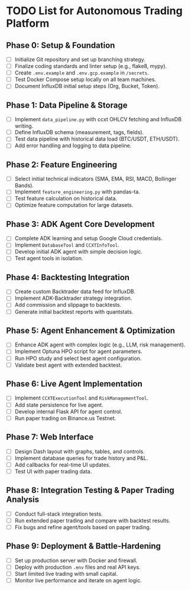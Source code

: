# TODO List for Autonomous Trading Platform

## Phase 0: Setup & Foundation
- [ ] Initialize Git repository and set up branching strategy.
- [ ] Finalize coding standards and linter setup (e.g., flake8, mypy).
- [ ] Create `.env.example` and `.env.gcp.example` in `/secrets`.
- [ ] Test Docker Compose setup locally on all team machines.
- [ ] Document InfluxDB initial setup steps (Org, Bucket, Token).

## Phase 1: Data Pipeline & Storage
- [ ] Implement `data_pipeline.py` with ccxt OHLCV fetching and InfluxDB writing.
- [ ] Define InfluxDB schema (measurement, tags, fields).
- [ ] Test data pipeline with historical data load (BTC/USDT, ETH/USDT).
- [ ] Add error handling and logging to data pipeline.

## Phase 2: Feature Engineering
- [ ] Select initial technical indicators (SMA, EMA, RSI, MACD, Bollinger Bands).
- [ ] Implement `feature_engineering.py` with pandas-ta.
- [ ] Test feature calculation on historical data.
- [ ] Optimize feature computation for large datasets.

## Phase 3: ADK Agent Core Development
- [ ] Complete ADK learning and setup Google Cloud credentials.
- [ ] Implement `DatabaseTool` and `CCXTInfoTool`.
- [ ] Develop initial ADK agent with simple decision logic.
- [ ] Test agent tools in isolation.

## Phase 4: Backtesting Integration
- [ ] Create custom Backtrader data feed for InfluxDB.
- [ ] Implement ADK-Backtrader strategy integration.
- [ ] Add commission and slippage to backtests.
- [ ] Generate initial backtest reports with quantstats.

## Phase 5: Agent Enhancement & Optimization
- [ ] Enhance ADK agent with complex logic (e.g., LLM, risk management).
- [ ] Implement Optuna HPO script for agent parameters.
- [ ] Run HPO study and select best agent configuration.
- [ ] Validate best agent with extended backtest.

## Phase 6: Live Agent Implementation
- [ ] Implement `CCXTExecutionTool` and `RiskManagementTool`.
- [ ] Add state persistence for live agent.
- [ ] Develop internal Flask API for agent control.
- [ ] Run paper trading on Binance.us Testnet.

## Phase 7: Web Interface
- [ ] Design Dash layout with graphs, tables, and controls.
- [ ] Implement database queries for trade history and P&L.
- [ ] Add callbacks for real-time UI updates.
- [ ] Test UI with paper trading data.

## Phase 8: Integration Testing & Paper Trading Analysis
- [ ] Conduct full-stack integration tests.
- [ ] Run extended paper trading and compare with backtest results.
- [ ] Fix bugs and refine agent/tools based on paper trading.

## Phase 9: Deployment & Battle-Hardening
- [ ] Set up production server with Docker and firewall.
- [ ] Deploy with production `.env` files and real API keys.
- [ ] Start limited live trading with small capital.
- [ ] Monitor live performance and iterate on agent logic.
